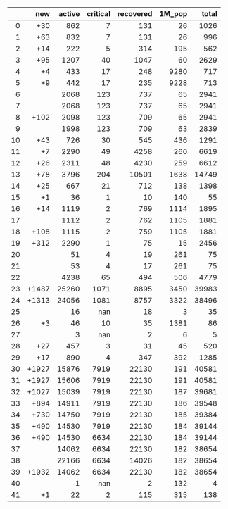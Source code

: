 |    |   new |   active |   critical |   recovered |   1M_pop |   total |
|---:|------:|---------:|-----------:|------------:|---------:|--------:|
|  0 |   +30 |      862 |          7 |         131 |       26 |    1026 |
|  1 |   +63 |      832 |          7 |         131 |       26 |     996 |
|  2 |   +14 |      222 |          5 |         314 |      195 |     562 |
|  3 |   +95 |     1207 |         40 |        1047 |       60 |    2629 |
|  4 |    +4 |      433 |         17 |         248 |     9280 |     717 |
|  5 |    +9 |      442 |         17 |         235 |     9228 |     713 |
|  6 |       |     2068 |        123 |         737 |       65 |    2941 |
|  7 |       |     2068 |        123 |         737 |       65 |    2941 |
|  8 |  +102 |     2098 |        123 |         709 |       65 |    2941 |
|  9 |       |     1998 |        123 |         709 |       63 |    2839 |
| 10 |   +43 |      726 |         30 |         545 |      436 |    1291 |
| 11 |    +7 |     2290 |         49 |        4258 |      260 |    6619 |
| 12 |   +26 |     2311 |         48 |        4230 |      259 |    6612 |
| 13 |   +78 |     3796 |        204 |       10501 |     1638 |   14749 |
| 14 |   +25 |      667 |         21 |         712 |      138 |    1398 |
| 15 |    +1 |       36 |          1 |          10 |      140 |      55 |
| 16 |   +14 |     1119 |          2 |         769 |     1114 |    1895 |
| 17 |       |     1112 |          2 |         762 |     1105 |    1881 |
| 18 |  +108 |     1115 |          2 |         759 |     1105 |    1881 |
| 19 |  +312 |     2290 |          1 |          75 |       15 |    2456 |
| 20 |       |       51 |          4 |          19 |      261 |      75 |
| 21 |       |       53 |          4 |          17 |      261 |      75 |
| 22 |       |     4238 |         65 |         494 |      506 |    4779 |
| 23 | +1487 |    25260 |       1071 |        8895 |     3450 |   39983 |
| 24 | +1313 |    24056 |       1081 |        8757 |     3322 |   38496 |
| 25 |       |       16 |        nan |          18 |        3 |      35 |
| 26 |    +3 |       46 |         10 |          35 |     1381 |      86 |
| 27 |       |        3 |        nan |           2 |        6 |       5 |
| 28 |   +27 |      457 |          3 |          31 |       45 |     520 |
| 29 |   +17 |      890 |          4 |         347 |      392 |    1285 |
| 30 | +1927 |    15876 |       7919 |       22130 |      191 |   40581 |
| 31 | +1927 |    15606 |       7919 |       22130 |      191 |   40581 |
| 32 | +1027 |    15039 |       7919 |       22130 |      187 |   39681 |
| 33 |  +894 |    14911 |       7919 |       22130 |      186 |   39548 |
| 34 |  +730 |    14750 |       7919 |       22130 |      185 |   39384 |
| 35 |  +490 |    14530 |       7919 |       22130 |      184 |   39144 |
| 36 |  +490 |    14530 |       6634 |       22130 |      184 |   39144 |
| 37 |       |    14062 |       6634 |       22130 |      182 |   38654 |
| 38 |       |    22166 |       6634 |       14026 |      182 |   38654 |
| 39 | +1932 |    14062 |       6634 |       22130 |      182 |   38654 |
| 40 |       |        1 |        nan |           2 |      132 |       4 |
| 41 |    +1 |       22 |          2 |         115 |      315 |     138 |
